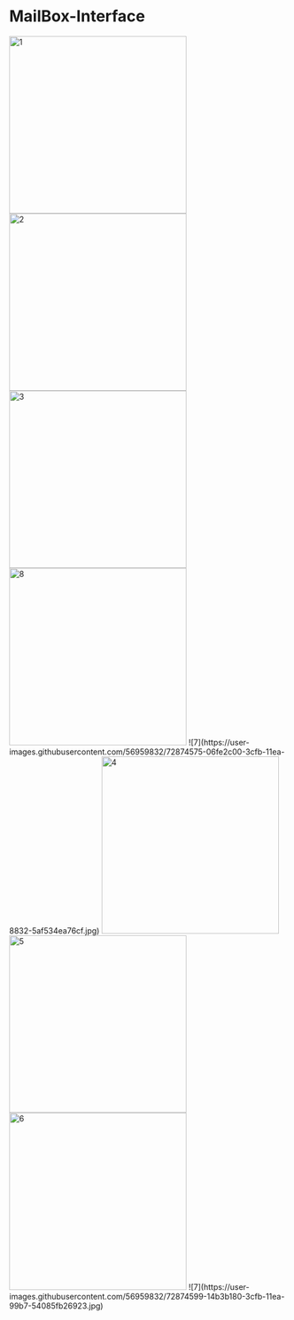 # MailBox-Interface
<img width="320" alt="1" src="https://user-images.githubusercontent.com/56959832/72874562-02d20e80-3cfb-11ea-8f3a-5bf6251c6c29.png">
<img width="320" alt="2" src="https://user-images.githubusercontent.com/56959832/72874565-02d20e80-3cfb-11ea-8fa6-c0bcc2c36ac3.png">
<img width="320" alt="3" src="https://user-images.githubusercontent.com/56959832/72874567-02d20e80-3cfb-11ea-8474-dc0396892081.png">
<img width="320" alt="8" src="https://user-images.githubusercontent.com/56959832/72874571-049bd200-3cfb-11ea-8ebd-30ab509d7070.png">
![7](https://user-images.githubusercontent.com/56959832/72874575-06fe2c00-3cfb-11ea-8832-5af534ea76cf.jpg)
<img width="320" alt="4" src="https://user-images.githubusercontent.com/56959832/72874576-0796c280-3cfb-11ea-90a9-05b9c522836b.png">
<img width="320" alt="5" src="https://user-images.githubusercontent.com/56959832/72874577-0796c280-3cfb-11ea-9d02-b0f80e008425.png">
<img width="320" alt="6" src="https://user-images.githubusercontent.com/56959832/72874578-082f5900-3cfb-11ea-859d-e690605e0429.png">
![7](https://user-images.githubusercontent.com/56959832/72874599-14b3b180-3cfb-11ea-99b7-54085fb26923.jpg)
